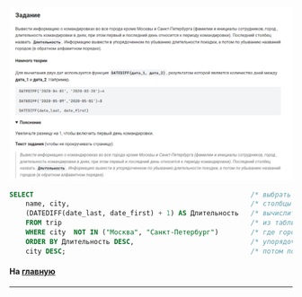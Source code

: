 

<img src="../art/1.6.5.task.png" alt="solution" >

```sql
SELECT                                                      /* выбрать данные */
    name, city,                                             /* столбцы */
    (DATEDIFF(date_last, date_first) + 1) AS Длительность   /* вычислить разницу между датами командировки */
    FROM trip                                               /* из таблицы */
    WHERE city  NOT IN ("Москва", "Санкт-Петербург")        /* где город не "Москва", и не "Санкт-Петербург"*/
    ORDER BY Длительность DESC,                             /* упорядочить по убыванию длительности поездки */
    city DESC;                                              /* потом по названию городов (в обр. алфавитном порядке) */
```

#### На [главную](https://github.com/BEPb/stepik_sql#readme)

---


